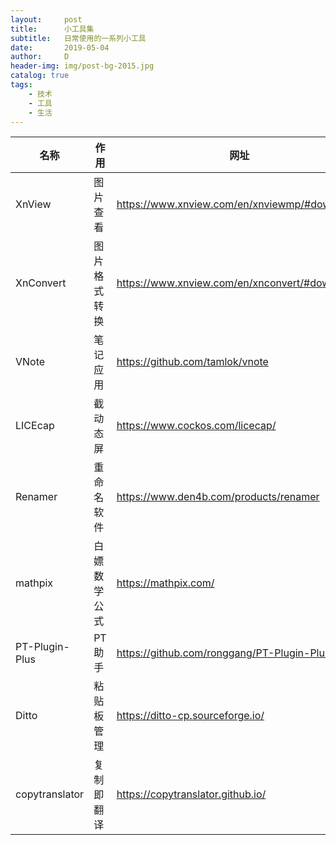 ```yaml
---
layout:     post
title:      小工具集
subtitle:   日常使用的一系列小工具
date:       2019-05-04
author:     D
header-img: img/post-bg-2015.jpg 
catalog: true
tags:
    - 技术
    - 工具
    - 生活
---
```


|      名称      |    作用     |                      网址                      |
| -------------- | ----------- | ---------------------------------------------- |
| XnView         | 图片查看     | https://www.xnview.com/en/xnviewmp/#downloads  |
| XnConvert      | 图片格式转换 | https://www.xnview.com/en/xnconvert/#downloads |
| VNote          | 笔记应用     | https://github.com/tamlok/vnote                |
| LICEcap        | 截动态屏     | https://www.cockos.com/licecap/                |
| Renamer        | 重命名软件   | https://www.den4b.com/products/renamer         |
| mathpix        | 白嫖数学公式 | https://mathpix.com/                           |
| PT-Plugin-Plus | PT 助手     | https://github.com/ronggang/PT-Plugin-Plus     |
| Ditto          | 粘贴板管理   | https://ditto-cp.sourceforge.io/               |
| copytranslator | 复制即翻译     | https://copytranslator.github.io/              |
